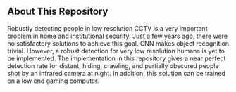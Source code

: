 ## About This Repository
Robustly detecting people in low resolution CCTV is a very important problem in home and institutional security. Just a few years ago, there were no satisfactory solutions to achieve this goal. CNN makes object recognition trivial. However, a robust detection for very low resolution humans is yet to be implemented. The implementation in this repository gives a near perfect detection rate for distant, hiding, crawling, and partially obscured people shot by an infrared camera at night. In addition, this solution can be trained on a low end gaming computer.
